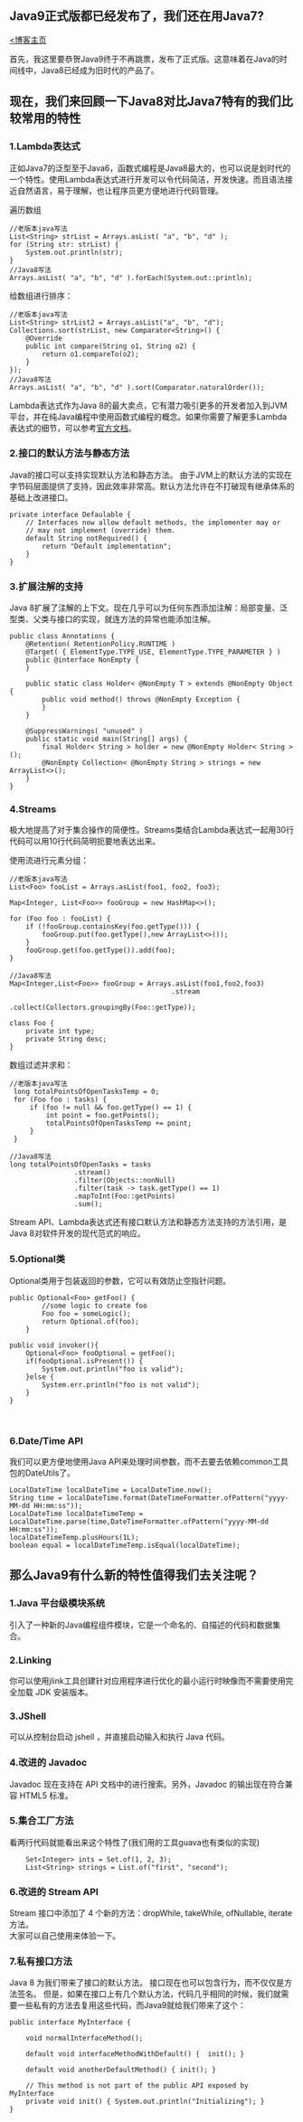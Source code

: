## Java9正式版都已经发布了，我们还在用Java7?  
[<博客主页](https://jeremieastray.github.io)  
  
首先，我这里要恭贺Java9终于不再跳票，发布了正式版。这意味着在Java的时间线中，Java8已经成为旧时代的产品了。    

## 现在，我们来回顾一下Java8对比Java7特有的我们比较常用的特性  
  
### 1.Lambda表达式

正如Java7的泛型至于Java6，函数式编程是Java8最大的，也可以说是划时代的一个特性。使用Lambda表达式进行开发可以令代码简洁，开发快速。而且语法接近自然语言，易于理解，也让程序员更方便地进行代码管理。  
  
遍历数组  
```
//老版本java写法
List<String> strList = Arrays.asList( "a", "b", "d" );
for (String str: strList) {
    System.out.println(str);
}
//Java8写法
Arrays.asList( "a", "b", "d" ).forEach(System.out::println);
```
给数组进行排序： 
```
//老版本java写法
List<String> strList2 = Arrays.asList("a", "b", "d");
Collections.sort(strList, new Comparator<String>() {
    @Override
    public int compare(String o1, String o2) {
        return o1.compareTo(o2);
    }
});
//Java8写法
Arrays.asList( "a", "b", "d" ).sort(Comparator.naturalOrder());
```

Lambda表达式作为Java 8的最大卖点，它有潜力吸引更多的开发者加入到JVM平台，并在纯Java编程中使用函数式编程的概念。如果你需要了解更多Lambda表达式的细节，可以参考[官方文档](https://docs.oracle.com/javase/tutorial/java/javaOO/lambdaexpressions.html)。  
    
### 2.接口的默认方法与静态方法  

Java的接口可以支持实现默认方法和静态方法。	由于JVM上的默认方法的实现在字节码层面提供了支持，因此效率非常高。默认方法允许在不打破现有继承体系的基础上改进接口。  
```
private interface Defaulable {
    // Interfaces now allow default methods, the implementer may or 
    // may not implement (override) them.
    default String notRequired() { 
        return "Default implementation"; 
    }        
}
```
  
### 3.扩展注解的支持  

Java 8扩展了注解的上下文。现在几乎可以为任何东西添加注解：局部变量、泛型类、父类与接口的实现，就连方法的异常也能添加注解。  
  
```
public class Annotations {
    @Retention( RetentionPolicy.RUNTIME )
    @Target( { ElementType.TYPE_USE, ElementType.TYPE_PARAMETER } )
    public @interface NonEmpty {        
    }

    public static class Holder< @NonEmpty T > extends @NonEmpty Object {
        public void method() throws @NonEmpty Exception {            
        }
    }

    @SuppressWarnings( "unused" )
    public static void main(String[] args) {
        final Holder< String > holder = new @NonEmpty Holder< String >();        
        @NonEmpty Collection< @NonEmpty String > strings = new ArrayList<>();        
    }
}
```
  
### 4.Streams  

极大地提高了对于集合操作的简便性。Streams类结合Lambda表达式一起用30行代码可以用10行代码简明扼要地表达出来。  
  
使用流进行元素分组：  
```
//老版本java写法
List<Foo> fooList = Arrays.asList(foo1, foo2, foo3);

Map<Integer, List<Foo>> fooGroup = new HashMap<>();

for (Foo foo : fooList) {
    if (!fooGroup.containsKey(foo.getType())) {
        fooGroup.put(foo.getType(),new ArrayList<>());
    }
    fooGroup.get(foo.getType()).add(foo);
}

//Java8写法
Map<Integer,List<Foo>> fooGroup = Arrays.asList(foo1,foo2,foo3)
                                        .stream
                                        .collect(Collectors.groupingBy(Foo::getType));

class Foo {
    private int type;
    private String desc;
}
```  

数组过滤并求和：    
```
//老版本java写法
 long totalPointsOfOpenTasksTemp = 0;
 for (Foo foo : tasks) {
     if (foo != null && foo.getType() == 1) {
         int point = foo.getPoints();
         totalPointsOfOpenTasksTemp += point;
     }
 }

//Java8写法
long totalPointsOfOpenTasks = tasks
                .stream()
                .filter(Objects::nonNull)
                .filter(task -> task.getType() == 1)
                .mapToInt(Foo::getPoints)
                .sum();

```  

Stream API、Lambda表达式还有接口默认方法和静态方法支持的方法引用，是Java 8对软件开发的现代范式的响应。  

### 5.Optional类  

Optional类用于包装返回的参数，它可以有效防止空指针问题。  
```
public Optional<Foo> getFoo() {
        //some logic to create foo
        Foo foo = someLogic();
        return Optional.of(foo);
    }

public void invoker(){
    Optional<Foo> fooOptional = getFoo();
    if(fooOptional.isPresent()) {
        System.out.println("foo is valid");
    }else {
        System.err.println("foo is not valid");
    }
}
```
  
### 6.Date/Time API  

我们可以更方便地使用Java API来处理时间参数，而不去要去依赖common工具包的DateUtils了。  

```
LocalDateTime localDateTime = LocalDateTime.now();
String time = localDateTime.format(DateTimeFormatter.ofPattern("yyyy-MM-dd HH:mm:ss"));
LocalDateTime localDateTimeTemp = LocalDateTime.parse(time,DateTimeFormatter.ofPattern("yyyy-MM-dd HH:mm:ss"));
localDateTimeTemp.plusHours(1L);
boolean equal = localDateTimeTemp.isEqual(localDateTime);
```
    
## 那么Java9有什么新的特性值得我们去关注呢？  
  
### 1.Java 平台级模块系统  

引入了一种新的Java编程组件模块，它是一个命名的、自描述的代码和数据集合。  
    
### 2.Linking  

你可以使用jlink工具创建针对应用程序进行优化的最小运行时映像而不需要使用完全加载 JDK 安装版本。  
      
### 3.JShell  

可以从控制台启动 jshell ，并直接启动输入和执行 Java 代码。    
      
### 4.改进的 Javadoc  

Javadoc 现在支持在 API 文档中的进行搜索。另外，Javadoc 的输出现在符合兼容 HTML5 标准。    
      
### 5.集合工厂方法  

看两行代码就能看出来这个特性了(我们用的工具guava也有类似的实现)  
```
    Set<Integer> ints = Set.of(1, 2, 3);  
    List<String> strings = List.of("first", "second");  
```  
      
### 6.改进的 Stream API  

Stream 接口中添加了 4 个新的方法：dropWhile, takeWhile, ofNullable, iterate方法。  
大家可以自己使用来体验一下。    
      
### 7.私有接口方法  

Java 8 为我们带来了接口的默认方法。 接口现在也可以包含行为，而不仅仅是方法签名。 但是，如果在接口上有几个默认方法，代码几乎相同的时候，我们就需要一些私有的方法去复用这些代码，而Java9就给我们带来了这个：  
```  
public interface MyInterface {  
  
    void normalInterfaceMethod();  
   
    default void interfaceMethodWithDefault() {  init(); }  
   
    default void anotherDefaultMethod() { init(); }  
   
    // This method is not part of the public API exposed by MyInterface
    private void init() { System.out.println("Initializing"); }  
}  
```  